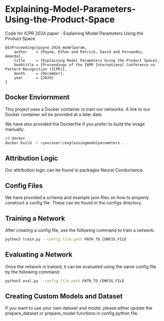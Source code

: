 # Explaining-Model-Parameters-Using-the-Product-Space
Code for ICPR 2024 paper - Explaining Model Parameters Using the Product Space

```
@InProceedings{payne_2024_modelparam,
    author    = {Payne, Ethan and Patrick, David and Fernandez, Amanda},
    title     = {Explaining Model Parameters Using the Product Space},
    booktitle = {Proceedings of the IAPR International Conference on Pattern Recognition (ICPR)},
    month     = {December},
    year      = {2024}
}
```


## Docker Enviornment
This project uses a Docker container to train our networks. A link to our Docker container wll be provided at a later date. 

We have also provided the Dockerfile if you prefer to build the image manually.
```sh
cd docker
docker build -t <youruser>/explainingmodelparameters . 
```

## Attribution Logic
Our attribution logic can be found in packages Neural Conductance.

## Config Files
We have provided a schema and example json files on how to properly construct a config file. These can be found in the configs directory.

## Training a Network
After creating a config file, use the following command to train a network:
```sh
python3 train.py --config_file_path PATH_TO_CONFIG_FILE
```

## Evaluating a Network
Once the network is trained, it can be evaluated using the same config file by the following command:
```sh
python3 eval.py --config_file_path PATH_TO_CONFIG_FILE
```

## Creating Custom Models and Dataset
If you want to use your own dataset and model, please either update the prepare_dataset or prepare_model functions in config python file.
